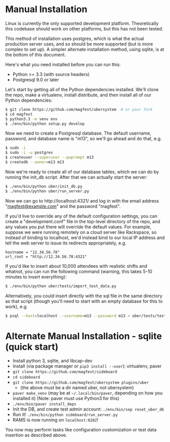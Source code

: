 Manual Installation
==================================

Linux is currently the only supported development platform.  Theoretically this codebase should work on other platforms, but this has not been tested.

This method of installation uses postgres, which is what the actual production server uses, and so should be more supported (but is more complex to set up). A simpler alternate installation method, using sqlite, is at the bottom of this document.

Here's what you need installed before you can run this:
* Python >= 3.3 (with source headers)
* Postgresql 9.0 or later

Let's start by getting all of the Python dependencies installed.  We'll clone the repo, make a virtualenv, install distribute, and then install all of our Python dependencies:

```bash
$ git clone https://github.com/magfest/ubersystem  # or your fork
$ cd magfest
$ python3.3 -m venv env
$ ./env/bin/python setup.py develop
```

Now we need to create a Postgresql database.  The default username, password, and database name is "m13", so we'll go ahead and do that, e.g.

```bash
$ sudo -i
$ sudo -i -u postgres
$ createuser --superuser --pwprompt m13
$ createdb --owner=m13 m13
```

Now we're ready to create all of our database tables, which we can do by running the init_db script.  After that we can actually start the server:

```bash
$ ./env/bin/python uber/init_db.py
$ ./env/bin/python uber/run_server.py
```

Now we can go to http://localhost:4321/ and log in with the email address "magfest@example.com" and the password "magfest".

If you'd live to override any of the default configuration settings, you can create a "development.conf" file in the top-level directory of the repo, and any values you put there will override the default values.  For example, suppose we were running remotely on a cloud server like Rackspace, so instead of binding to localhost, we'd instead bind to our local IP address and tell the web server to issue its redirects appropriately, e.g.

```
hostname = "12.34.56.78"
url_root = "http://12.34.56.78:4321"
```

If you'd like to insert about 10,000 attendees with realistic shifts and whatnot, you can run the following command (warning, this takes 5-10 minutes to insert everything):

```bash
$ ./env/bin/python uber/tests/import_test_data.py
```

Alternatively, you could insert directly with the sql file in the same directory as that script (though you'll need to start with an empty database for this to work), e.g.

```bash
$ psql --host=localhost --username=m13 --password m13 < uber/tests/test_data.sql
```

Alternate Manual Installation - sqlite (quick start)
====================================================

* Install python 3, sqlite, and libcap-dev
* Install (via package manager or `pip3 install --user`): virtualenv, paver
* `git clone https://github.com/magfest/sideboard`
* `cd sideboard`
* `git clone https://github.com/magfest/ubersystem plugins/uber`
    * (the above *must* be a dir named uber, not ubersystem)
* `paver make_venv` (may be at `~/.local/bin/paver`, depending on how you installed it) (Note: paver must use Python3 for this)
* `./env/bin/paver install_deps`
* Init the DB, and create test admin account: `./env/bin/sep reset_uber_db`
* Run it! `./env/bin/python sideboard/run_server.py`
* RAMS is now running on `localhost:8282`!

You now may perform tasks like configuration customization or test data insertion as described above.
